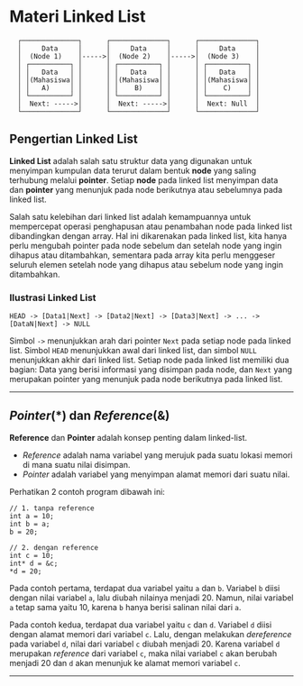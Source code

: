 # Materi Linked List

```
  ┌──────────────┐      ┌──────────────┐      ┌──────────────┐
  │     Data     │      │     Data     │      │     Data     │
  │  (Node 1)    │----->│  (Node 2)    │----->│  (Node 3)    │
  │ ┌──────────┐ │      │ ┌──────────┐ │      │ ┌──────────┐ │
  │ │   Data   │ │      │ │   Data   │ │      │ │   Data   │ │
  │ │(Mahasiswa│ │      │ │(Mahasiswa│ │      │ │(Mahasiswa│ │
  │ │   A)     │ │      │ │    B)    │ │      │ │    C)    │ │
  │ └──────────┘ │      │ └──────────┘ │      │ └──────────┘ │
  │  Next: ----->│      │  Next: ----->│      │  Next: Null  │
  └──────────────┘      └──────────────┘      └──────────────┘
```
## Pengertian Linked List
**Linked List** adalah salah satu struktur data yang digunakan untuk menyimpan kumpulan data terurut dalam bentuk **node** yang saling terhubung melalui **pointer**. Setiap **node** pada linked list menyimpan data dan **pointer** yang menunjuk pada node berikutnya atau sebelumnya pada linked list.

Salah satu kelebihan dari linked list adalah kemampuannya untuk mempercepat operasi penghapusan atau penambahan node pada linked list dibandingkan dengan array. Hal ini dikarenakan pada linked list, kita hanya perlu mengubah pointer pada node sebelum dan setelah node yang ingin dihapus atau ditambahkan, sementara pada array kita perlu menggeser seluruh elemen setelah node yang dihapus atau sebelum node yang ingin ditambahkan.

### Ilustrasi Linked List
```
HEAD -> [Data1|Next] -> [Data2|Next] -> [Data3|Next] -> ... -> [DataN|Next] -> NULL
```

Simbol `->` menunjukkan arah dari pointer `Next` pada setiap node pada linked list. Simbol `HEAD` menunjukkan awal dari linked list, dan simbol `NULL` menunjukkan akhir dari linked list. Setiap node pada linked list memiliki dua bagian: Data yang berisi informasi yang disimpan pada node, dan `Next` yang merupakan pointer yang menunjuk pada node berikutnya pada linked list.

---

## *Pointer*(*) dan *Reference*(&)
**Reference** dan **Pointer** adalah konsep penting dalam linked-list.
- *Reference* adalah nama variabel yang merujuk pada suatu lokasi memori di mana suatu nilai disimpan.
- *Pointer* adalah variabel yang menyimpan alamat memori dari suatu nilai.

Perhatikan 2 contoh program dibawah ini:
```
// 1. tanpa reference
int a = 10;
int b = a;
b = 20;

// 2. dengan reference
int c = 10;
int* d = &c;
*d = 20;
```
Pada contoh pertama, terdapat dua variabel yaitu `a` dan `b`. Variabel `b` diisi dengan nilai variabel `a`, lalu diubah nilainya menjadi 20. Namun, nilai variabel `a` tetap sama yaitu 10, karena `b` hanya berisi salinan nilai dari `a`.

Pada contoh kedua, terdapat dua variabel yaitu `c` dan `d`. Variabel `d` diisi dengan alamat memori dari variabel `c`. Lalu, dengan melakukan *dereference* pada variabel `d`, nilai dari variabel `c` diubah menjadi 20. Karena variabel `d` merupakan *reference* dari variabel `c`, maka nilai variabel `c` akan berubah menjadi 20 dan `d` akan menunjuk ke alamat memori variabel `c`.

---